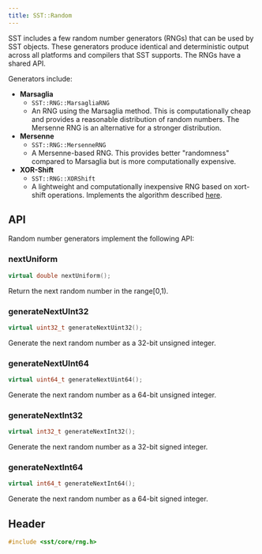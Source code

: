 ```yaml
---
title: SST::Random
---
```


SST includes a few random number generators (RNGs) that can be used by SST objects. These generators produce identical and deterministic output across all platforms and compilers that SST supports. The RNGs have a shared API. 

Generators include:
* **Marsaglia**
    - `SST::RNG::MarsagliaRNG`
    - An RNG using the Marsaglia method. This is computationally cheap and provides a reasonable distribution of random numbers. The Mersenne RNG is an alternative for a stronger distribution.
* **Mersenne**
    - `SST::RNG::MersenneRNG`
    - A Mersenne-based RNG. This provides better "randomness" compared to Marsaglia but is more computationally expensive.
* **XOR-Shift**
    - `SST::RNG::XORShift`
    - A lightweight and computationally inexpensive RNG based on xort-shift operations. Implements the algorithm described [here](http://en.wikipedia.org/wiki/Xorshift).

## API
Random number generators implement the following API:

### nextUniform
```cpp
virtual double nextUniform();
```
Return the next random number in the range[0,1).

### generateNextUInt32
```cpp
virtual uint32_t generateNextUint32();
```
Generate the next random number as a 32-bit unsigned integer.

### generateNextUInt64
```cpp
virtual uint64_t generateNextUint64();
```
Generate the next random number as a 64-bit unsigned integer.

### generateNextInt32
```cpp
virtual int32_t generateNextInt32();
```
Generate the next random number as a 32-bit signed integer.

### generateNextInt64
```cpp
virtual int64_t generateNextInt64();
```
Generate the next random number as a 64-bit signed integer.


## Header
```cpp
#include <sst/core/rng.h>
```